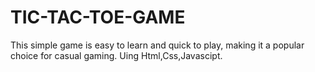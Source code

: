 # TIC-TAC-TOE-GAME
This simple game is easy to learn and quick to play, making it a popular choice for casual gaming. Uing Html,Css,Javascipt.
